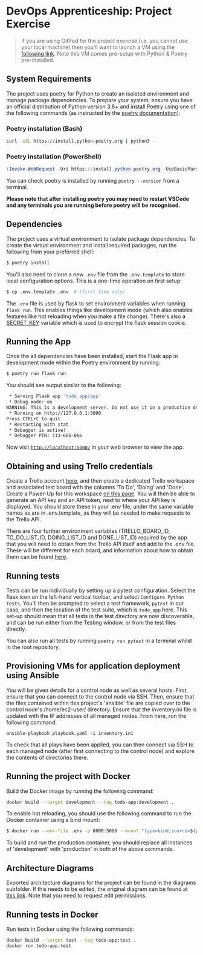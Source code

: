 # DevOps Apprenticeship: Project Exercise

> If you are using GitPod for the project exercise (i.e. you cannot use your local machine) then you'll want to launch a VM using the [following link](https://gitpod.io/#https://github.com/CorndelWithSoftwire/DevOps-Course-Starter). Note this VM comes pre-setup with Python & Poetry pre-installed.

## System Requirements

The project uses poetry for Python to create an isolated environment and manage package dependencies. To prepare your system, ensure you have an official distribution of Python version 3.8+ and install Poetry using one of the following commands (as instructed by the [poetry documentation](https://python-poetry.org/docs/#system-requirements)):

### Poetry installation (Bash)

```bash
curl -sSL https://install.python-poetry.org | python3 -
```

### Poetry installation (PowerShell)

```powershell
(Invoke-WebRequest -Uri https://install.python-poetry.org -UseBasicParsing).Content | py -
```

You can check poetry is installed by running `poetry --version` from a terminal.

**Please note that after installing poetry you may need to restart VSCode and any terminals you are running before poetry will be recognised.**

## Dependencies

The project uses a virtual environment to isolate package dependencies. To create the virtual environment and install required packages, run the following from your preferred shell:

```bash
$ poetry install
```

You'll also need to clone a new `.env` file from the `.env.template` to store local configuration options. This is a one-time operation on first setup:

```bash
$ cp .env.template .env  # (first time only)
```

The `.env` file is used by flask to set environment variables when running `flask run`. This enables things like development mode (which also enables features like hot reloading when you make a file change). There's also a [SECRET_KEY](https://flask.palletsprojects.com/en/2.3.x/config/#SECRET_KEY) variable which is used to encrypt the flask session cookie.

## Running the App

Once the all dependencies have been installed, start the Flask app in development mode within the Poetry environment by running:
```bash
$ poetry run flask run
```

You should see output similar to the following:
```bash
 * Serving Flask app 'todo_app/app'
 * Debug mode: on
WARNING: This is a development server. Do not use it in a production deployment. Use a production WSGI server instead.
 * Running on http://127.0.0.1:5000
Press CTRL+C to quit
 * Restarting with stat
 * Debugger is active!
 * Debugger PIN: 113-666-066
```
Now visit [`http://localhost:5000/`](http://localhost:5000/) in your web browser to view the app.

## Obtaining and using Trello credentials

Create a Trello account [here](https://trello.com/signup), and then create a dedicated Trello workspace and associated test board with the columns 'To Do', 'Doing' and 'Done'. Create a Power-Up for this workspace [on this page](https://trello.com/power-ups/admin). You will then be able to generate an API key and an API token, next to where your API key is displayed. You should store these in your .env file, under the same variable names as are in .env.template, as they will be needed to make requests to the Trello API.

There are four further environment variables (TRELLO_BOARD_ID, TO_DO_LIST_ID, DOING_LIST_ID and DONE_LIST_ID) required by the app that you will need to obtain from the Trello API itself and add to the .env file. These will be different for each board, and information about how to obtain them can be found [here](https://developer.atlassian.com/cloud/trello/guides/rest-api/api-introduction/#your-first-api-call).

## Running tests

Tests can be run individually by setting up a pytest configuration. Select the flask icon on the left-hand vertical toolbar, and select `Configure Python Tests`. You'll then be prompted to select a test framework, `pytest` in our case, and then the location of the test suite, which is `todo_app` here. This set-up should mean that all tests in the test directory are now discoverable, and can be run either from the Testing window, or from the test files directly. 

You can also run all tests by running `poetry run pytest` in a terminal whilst in the root repository.

## Provisioning VMs for application deployment using Ansible

You will be given details for a control node as well as several hosts. First, ensure that you can connect to the control node via SSH. Then, ensure that the files contained within this project's 'ansible' file are copied over to the control node's /home/ec2-user/ directory. Ensure that the inventory.ini file is updated with the IP addresses of all managed nodes. From here, run the following command:
```
ansible-playbook playbook.yaml -i inventory.ini
```
To check that all plays have been applied, you can then connect via SSH to each managed node (after first connecting to the control node) and explore the contents of directories there.

## Running the project with Docker

Build the Docker image by running the following command:
```bash
docker build --target development --tag todo-app:development .
```

To enable hot reloading, you should use the following command to run the Docker container using a bind mount:
```bash
$ docker run --env-file .env -p 8000:5000 --mount "type=bind,source=$(pwd)/todo_app,target=/app/todo_app" todo-app:development
```

To build and run the production container, you should replace all instances of 'development' with 'production' in both of the above commands.

## Architecture Diagrams

Exported architecture diagrams for the project can be found in the diagrams subfolder. If this needs to be edited, the original diagram can be found at [this link](https://lucid.app/lucidspark/445cb0d7-f8b5-4aa5-aeae-f68559699c22/edit?invitationId=inv_7f4bbb0b-5cac-4876-aac0-1753fb1d2934&page=0_0#). Note that you need to request edit permissions.

## Running tests in Docker

Run tests in Docker using the following commands:
```bash
docker build --target test --tag todo-app:test .
docker run todo-app:test
```
